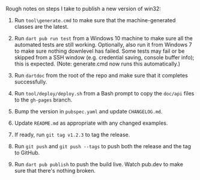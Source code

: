 Rough notes on steps I take to publish a new version of win32:

1. Run `tool\generate.cmd` to make sure that the machine-generated classes are
   the latest.

2. Run `dart pub run test` from a Windows 10 machine to make sure all the
   automated tests are still working. Optionally, also run it from Windows 7 to
   make sure nothing downlevel has failed. Some tests may fail or be skipped
   from a SSH window (e.g. credential saving, console buffer info); this is
   expected. (Note: generate.cmd now runs this automatically.)

3. Run `dartdoc` from the root of the repo and make sure that it completes
   successfully.

4. Run `tool/deploy/deploy.sh` from a Bash prompt to copy the `doc/api` files to
   the `gh-pages` branch.

5. Bump the version in `pubspec.yaml` and update `CHANGELOG.md`.

6. Update `README.md` as appropriate with any changed examples.

7. If ready, run `git tag v1.2.3` to tag the release.

8. Run `git push` and `git push --tags` to push both the release and the tag to
   GitHub.

9. Run `dart pub publish` to push the build live. Watch pub.dev to make sure
   that there's nothing broken.
